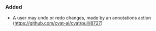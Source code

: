 ### Added

- A user may undo or redo changes, made by an annotations action
  (<https://github.com/cvat-ai/cvat/pull/8727>)
